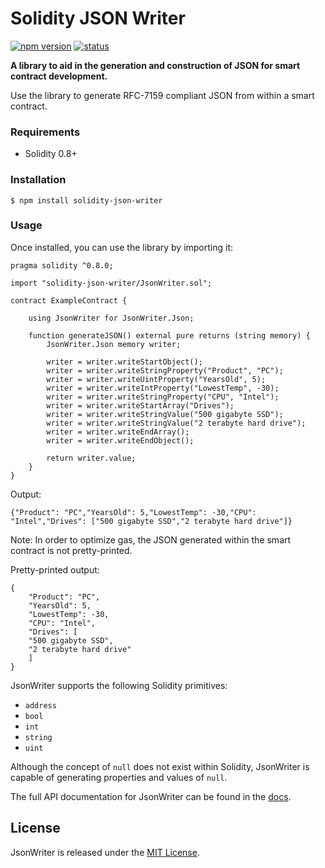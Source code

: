 # Solidity JSON Writer

[![npm version][npm-version-src]][npm-version-href]
[![status][github-actions-src]][github-actions-href]

**A library to aid in the generation and construction of JSON for smart contract development.**

Use the library to generate RFC-7159 compliant JSON from within a smart contract.

### Requirements
* Solidity 0.8+

### Installation

```console
$ npm install solidity-json-writer
```

### Usage

Once installed, you can use the library by importing it:

```solidity
pragma solidity ^0.8.0;

import "solidity-json-writer/JsonWriter.sol";

contract ExampleContract {
    
    using JsonWriter for JsonWriter.Json;

    function generateJSON() external pure returns (string memory) {
        JsonWriter.Json memory writer;

        writer = writer.writeStartObject();
        writer = writer.writeStringProperty("Product", "PC");
        writer = writer.writeUintProperty("YearsOld", 5);
        writer = writer.writeIntProperty("LowestTemp", -30);
        writer = writer.writeStringProperty("CPU", "Intel");
        writer = writer.writeStartArray("Drives");
        writer = writer.writeStringValue("500 gigabyte SSD");
        writer = writer.writeStringValue("2 terabyte hard drive");
        writer = writer.writeEndArray();
        writer = writer.writeEndObject();

        return writer.value;
    }
}
```

Output:
```
{"Product": "PC","YearsOld": 5,"LowestTemp": -30,"CPU": "Intel","Drives": ["500 gigabyte SSD","2 terabyte hard drive"]}
```

Note: In order to optimize gas, the JSON generated within the smart contract is not pretty-printed. 

Pretty-printed output:
```
{
    "Product": "PC",
    "YearsOld": 5,
    "LowestTemp": -30,
    "CPU": "Intel",
    "Drives": [
	"500 gigabyte SSD", 
	"2 terabyte hard drive"
    ]
}
```

JsonWriter supports the following Solidity primitives:
* `address`
* `bool`
* `int`
* `string`
* `uint`

Although the concept of `null` does not exist within Solidity, JsonWriter is capable of generating properties and values of `null`.

The full API documentation for JsonWriter can be found in the [docs](docs/JsonWriter.md).

## License

JsonWriter is released under the [MIT License](LICENSE).

[npm-version-src]: https://img.shields.io/npm/v/solidity-json-writer?style=flat-square
[npm-version-href]: https://npmjs.com/package/solidity-json-writer

[npm-downloads-src]: https://img.shields.io/npm/dm/solidity-json-writer?style=flat-square
[npm-downloads-href]: https://npmjs.com/package/solidity-json-writer

[github-actions-src]: https://img.shields.io/github/workflow/status/bmeredith/solidity-json-writer/solidity-json-writer%20CI
[github-actions-href]: https://github.com/bmeredith/solidity-json-writer/actions?query=workflow%3Aci
